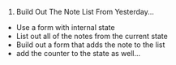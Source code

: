 1. Build Out The Note List From Yesterday...
  + Use a form with internal state
  + List out all of the notes from the current state
  + Build out a form that adds the note to the list
  + add the counter to the state as well...
